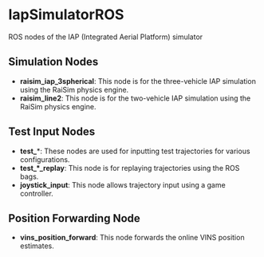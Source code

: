 # IapSimulatorROS
 ROS nodes of the IAP (Integrated Aerial Platform) simulator

## Simulation Nodes

- **raisim_iap_3spherical**: This node is for the three-vehicle IAP simulation using the RaiSim physics engine.
- **raisim_line2**: This node is for the two-vehicle IAP simulation using the RaiSim physics engine.

## Test Input Nodes

- **test_***: These nodes are used for inputting test trajectories for various configurations.
- **test_*_replay**: This node is for replaying trajectories using the ROS bags.
- **joystick_input**: This node allows trajectory input using a game controller.

## Position Forwarding Node

- **vins_position_forward**: This node forwards the online VINS position estimates.
